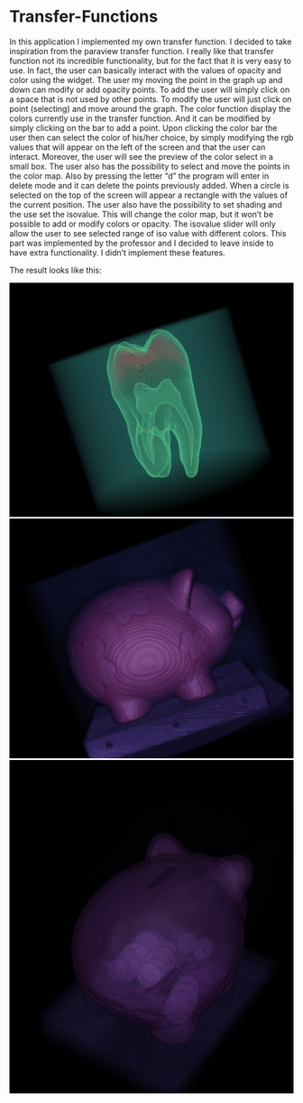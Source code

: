 # Transfer-Functions

In this application I implemented my own transfer function. I decided to take inspiration from the paraview transfer function. I really like that transfer function not its incredible functionality, but for the fact that it is very easy to use. In fact, the user can basically interact with the values of opacity and color using the widget. The user my moving the point in the graph up and down can modify or add opacity points. To add the user will simply click on a space that is not used by other points. To modify the user will just click on point (selecting) and move around the graph. The color function display the colors currently use in the transfer function. And it can be modified by simply clicking on the bar to add a point. Upon clicking the color bar the user then can select the color of his/her choice, by simply modifying the rgb values that will appear on the left of the screen and that the user can interact. Moreover, the user will see the preview of the color select in a small box. The user also has the possibility to select and move the points in the color map. Also by pressing the letter “d” the program will enter in delete mode and it can delete the points previously added. When a circle is selected on the top of the screen will appear  a rectangle with the values of the current position.
The user also have the possibility to set shading and the use set the isovalue. This will change the color map, but it won’t be possible to add or modify colors or opacity. The isovalue slider will only allow the user to see selected range of iso value with different colors. This part was implemented by the professor and I decided to leave inside to have extra functionality. I didn’t implement these features.

The result looks like this: 

![Alt text](A06P01/image5.png?raw=true "Title")
![Alt text](A06P01/image3.png?raw=true "Title")
![Alt text](A06P01/image4.png?raw=true "Title")

